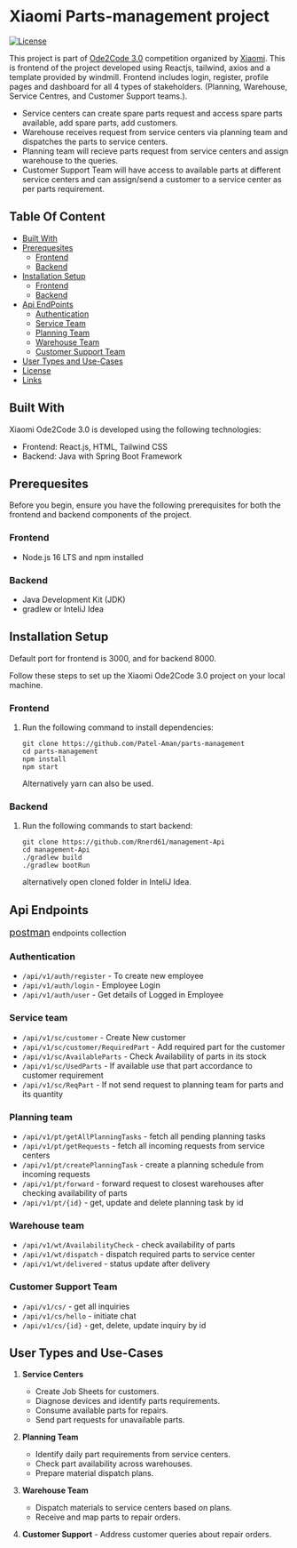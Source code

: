 # Xiaomi Parts-management project

[![License](https://poser.pugx.org/aimeos/aimeos-typo3/license.svg)](https://www.gnu.org/licenses/agpl-3.0.en.html)

<!-- :star: Star us on GitHub — it motivates us a lot! -->

This project is part of [Ode2Code 3.0](https://unstop.com/competitions/xiaomi-ode2code-30-xiaomi-india-713806) competition organized by [Xiaomi](https://www.mi.com). This is frontend of the project developed using Reactjs, tailwind, axios and a template provided by windmill. Frontend includes login, register, profile pages and dashboard for all 4 types of stakeholders. (Planning, Warehouse, Service Centres, and Customer Support teams.).

-   Service centers can create spare parts request and access spare parts available, add spare parts, add customers.
-   Warehouse receives request from service centers via planning team and dispatches the parts to service centers.
-   Planning team will recieve parts request from service centers and assign warehouse to the queries.
-   Customer Support Team will have access to available parts at different service centers and can assign/send a customer to a service center as per parts requirement.

## Table Of Content

-   [Built With](#built-with)
-   [Prerequesites](#prerequesites)
    -   [Frontend](#frontend)
    -   [Backend](#backend)
-   [Installation Setup](#installation-setup)
    -   [Frontend](#frontend)
    -   [Backend](#backend)
-   [Api EndPoints](#api-endpoints)
    -   [Authentication](#authentication)
    -   [Service Team](#service-team)
    -   [Planning Team](#planning-team)
    -   [Warehouse Team](#warehouse-team)
    -   [Customer Support Team](#customer-support-team)
-   [User Types and Use-Cases](#user-types-and-use-cases)
-   [License](#license)
-   [Links](#links)

## Built With

Xiaomi Ode2Code 3.0 is developed using the following technologies:

-   Frontend: React.js, HTML, Tailwind CSS
-   Backend: Java with Spring Boot Framework

## Prerequesites

Before you begin, ensure you have the following prerequisites for both the frontend and backend components of the project.

### Frontend

-   Node.js 16 LTS and npm installed

### Backend

-   Java Development Kit (JDK)
-   gradlew or InteliJ Idea

## Installation Setup

Default port for frontend is 3000, and for backend 8000.

Follow these steps to set up the Xiaomi Ode2Code 3.0 project on your local machine.

### Frontend

1. Run the following command to install dependencies:

    ```shell
    git clone https://github.com/Patel-Aman/parts-management
    cd parts-management
    npm install
    npm start
    ```

    Alternatively yarn can also be used.

### Backend

1. Run the following commands to start backend:
    ```shell
    git clone https://github.com/Rnerd61/management-Api
    cd management-Api
    ./gradlew build
    ./gradlew bootRun
    ```
    alternatively open cloned folder in InteliJ Idea.

## Api Endpoints

</span> <span style="font-size: 18px;">[postman](https://app.getpostman.com/join-team?invite_code=aadcaba11f25ae0f27b3b7e90969b199&target_code=8cdb5b23807701c4edf899ab36f16724)</span> endpoints collection

### Authentication

-   `/api/v1/auth/register` - To create new employee
-   `/api/v1/auth/login` - Employee Login
-   `/api/v1/auth/user` - Get details of Logged in Employee

### Service team

-   `/api/v1/sc/customer` - Create New customer
-   `/api/v1/sc/customer/RequiredPart` - Add required part for the customer
-   `/api/v1/sc/AvailableParts` - Check Availability of parts in its stock
-   `/api/v1/sc/UsedParts` - If available use that part accordance to customer requirement
-   `/api/v1/sc/ReqPart` - If not send request to planning team for parts and its quantity

### Planning team

-   `/api/v1/pt/getAllPlanningTasks` - fetch all pending planning tasks
-   `/api/v1/pt/getRequests` - fetch all incoming requests from service centers
-   `/api/v1/pt/createPlanningTask` - create a planning schedule from incoming requests
-   `/api/v1/pt/forward` - forward request to closest warehouses after checking availability of parts
-   `/api/v1/pt/{id}` - get, update and delete planning task by id

### Warehouse team

-   `/api/v1/wt/AvailabilityCheck` - check availability of parts
-   `/api/v1/wt/dispatch` - dispatch required parts to service center
-   `/api/v1/wt/delivered` - status update after delivery

### Customer Support Team

-   `/api/v1/cs/` - get all inquiries
-   `/api/v1/cs/hello` - initiate chat
-   `/api/v1/cs/{id}` - get, delete, update inquiry by id

## User Types and Use-Cases

1. **Service Centers**

    - Create Job Sheets for customers.
    - Diagnose devices and identify parts requirements.
    - Consume available parts for repairs.
    - Send part requests for unavailable parts.

2. **Planning Team**

    - Identify daily part requirements from service centers.
    - Check part availability across warehouses.
    - Prepare material dispatch plans.

3. **Warehouse Team**

    - Dispatch materials to service centers based on plans.
    - Receive and map parts to repair orders.

4. **Customer Support** - Address customer queries about repair orders.
